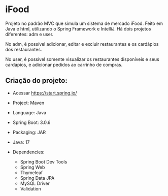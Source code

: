# iFood
Projeto no padrão MVC que simula um sistema de mercado iFood.
Feito em Java e html, utilizando o Spring Framework e IntelliJ.
Há dois projetos diferentes: adm e user.


No adm, é possível adicionar, editar e excluir restaurantes e os cardápios dos restaurantes.

No user, é possível somente visualizar os restaurantes disponíveis e seus cardápios, e adicionar pedidos ao carrinho de compras.

## Criação do projeto:

- Acessar https://start.spring.io/

- Project: Maven

- Language: Java
- Spring Boot: 3.0.6
- Packaging: JAR
- Java: 17
- Dependencies: 
  - Spring Boot Dev Tools
  - Spring Web
  - Thymeleaf
  - Spring Data JPA
  - MySQL Driver
  - Validation
